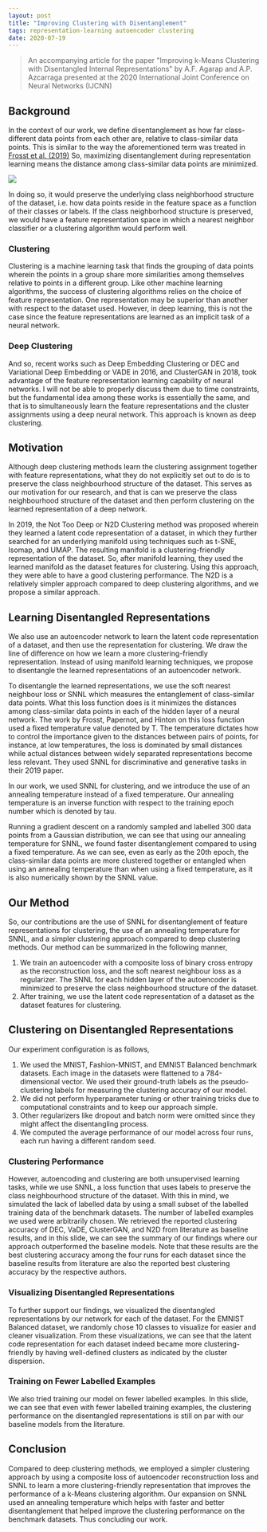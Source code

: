 ```yaml
---
layout: post
title: "Improving Clustering with Disentanglement"
tags: representation-learning autoencoder clustering
date: 2020-07-19
---
```


> An accompanying article for the paper "Improving k-Means Clustering with Disentangled Internal Representations" by A.F. Agarap and A.P. Azcarraga presented at the 2020 International Joint Conference on Neural Networks (IJCNN)

## Background

In the context of our work, we define disentanglement as how far
class-different data points from each other are, relative to class-similar data
points. This is similar to the way the aforementioned term was treated in
[Frosst et al. (2019)](https://arxiv.org/abs/1902.01889) So, maximizing disentanglement during representation
learning means the distance among class-similar data points are minimized.

![](../../../images/background-disentanglement.png)

In doing so, it would preserve the underlying class neighborhood structure of the dataset, i.e. how data points reside in the feature space as a function of their classes or labels. If the class neighborhood structure is preserved, we would have a feature representation space in which a nearest neighbor classifier or a clustering algorithm would perform well.

### Clustering
Clustering is a machine learning task that finds the grouping of data points wherein the points in a group share more similarities among themselves relative to points in a different group. Like other machine learning algorithms, the success of clustering algorithms relies on the choice of feature representation. One representation may be superior than another with respect to the dataset used. However, in deep learning, this is not the case since the feature representations are learned as an implicit task of a neural network.

### Deep Clustering
And so, recent works such as Deep Embedding Clustering or DEC and Variational Deep Embedding or VADE in 2016, and ClusterGAN in 2018, took advantage of the feature representation learning capability of neural networks. I will not be able to properly discuss them due to time constraints, but the fundamental idea among these works is essentially the same, and that is to simultaneously learn the feature representations and the cluster assignments using a deep neural network. This approach is known as deep clustering.

## Motivation
Although deep clustering methods learn the clustering assignment together with feature representations, what they do not explicitly set out to do is to preserve the class neighbourhood structure of the dataset. This serves as our motivation for our research, and that is can we preserve the class neighbourhood structure of the dataset and then perform clustering on the learned representation of a deep network.

In 2019, the Not Too Deep or N2D Clustering method was proposed wherein they learned a latent code representation of a dataset, in which they further searched for an underlying manifold using techniques such as t-SNE, Isomap, and UMAP. The resulting manifold is a clustering-friendly representation of the dataset. So, after manifold learning, they used the learned manifold as the dataset features for clustering. Using this approach, they were able to have a good clustering performance. The N2D is a relatively simpler approach compared to deep clustering algorithms, and we propose a similar approach.

## Learning Disentangled Representations
We also use an autoencoder network to learn the latent code representation of a dataset, and then use the representation for clustering. We draw the line of difference on how we learn a more clustering-friendly representation. Instead of using manifold learning techniques, we propose to disentangle the learned representations of an autoencoder network.

To disentangle the learned representations, we use the soft nearest neighbour loss or SNNL which measures the entanglement of class-similar data points. What this loss function does is it minimizes the distances among class-similar data points in each of the hidden layer of a neural network. The work by Frosst, Papernot, and Hinton on this loss function used a fixed temperature value denoted by T. The temperature dictates how to control the importance given to the distances between pairs of points, for instance, at low temperatures, the loss is dominated by small distances while actual distances between widely separated representations become less relevant. They used SNNL for discriminative and generative tasks in their 2019 paper.

In our work, we used SNNL for clustering, and we introduce the use of an annealing temperature instead of a fixed temperature. Our annealing temperature is an inverse function with respect to the training epoch number which is denoted by tau.

Running a gradient descent on a randomly sampled and labelled 300 data points from a Gaussian distribution, we can see that using our annealing temperature for SNNL, we found faster disentanglement compared to using a fixed temperature. As we can see, even as early as the 20th epoch, the class-similar data points are more clustered together or entangled when using an annealing temperature than when using a fixed temperature, as it is also numerically shown by the SNNL value.

## Our Method
So, our contributions are the use of SNNL for disentanglement of feature representations for clustering, the use of an annealing temperature for SNNL, and a simpler clustering approach compared to deep clustering methods.
Our method can be summarized in the following manner,
1. We train an autoencoder with a composite loss of binary cross entropy as the reconstruction loss, and the soft nearest neighbour loss as a regularizer. The SNNL for each hidden layer of the autoencoder is minimized to preserve the class neighbourhood structure of the dataset.
2. After training, we use the latent code representation of a dataset as the dataset features for clustering.

## Clustering on Disentangled Representations
Our experiment configuration is as follows,
1. We used the MNIST, Fashion-MNIST, and EMNIST Balanced benchmark datasets. Each image in the datasets were flattened to a 784-dimensional vector. We used their ground-truth labels as the pseudo-clustering labels for measuring the clustering accuracy of our model.
2. We did not perform hyperparameter tuning or other training tricks due to computational constraints and to keep our approach simple.
3. Other regularizers like dropout and batch norm were omitted since they might affect the disentangling process.
4. We computed the average performance of our model across four runs, each run having a different random seed.

### Clustering Performance
However, autoencoding and clustering are both unsupervised learning tasks, while we use SNNL, a loss function that uses labels to preserve the class neighbourhood structure of the dataset.
With this in mind, we simulated the lack of labelled data by using a small subset of the labelled training data of the benchmark datasets. The number of labelled examples we used were arbitrarily chosen.
We retrieved the reported clustering accuracy of DEC, VaDE, ClusterGAN, and N2D from literature as baseline results, and in this slide, we can see the summary of our findings where our approach outperformed the baseline models.
Note that these results are the best clustering accuracy among the four runs for each dataset since the baseline results from literature are also the reported best clustering accuracy by the respective authors.

### Visualizing Disentangled Representations
To further support our findings, we visualized the disentangled representations by our network for each of the dataset.
For the EMNIST Balanced dataset, we randomly chose 10 classes to visualize for easier and cleaner visualization.
From these visualizations, we can see that the latent code representation for each dataset indeed became more clustering-friendly by having well-defined clusters as indicated by the cluster dispersion.

### Training on Fewer Labelled Examples
We also tried training our model on fewer labelled examples.
In this slide, we can see that even with fewer labelled training examples, the clustering performance on the disentangled representations is still on par with our baseline models from the literature.

## Conclusion
Compared to deep clustering methods, we employed a simpler clustering approach by using a composite loss of autoencoder reconstruction loss and SNNL to learn a more clustering-friendly representation that improves the performance of a k-Means clustering algorithm.
Our expansion on SNNL used an annealing temperature which helps with faster and better disentanglement that helped improve the clustering performance on the benchmark datasets. Thus concluding our work.
